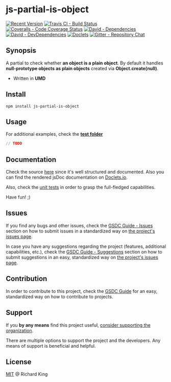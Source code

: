 # js-partial-is-object

[![Recent Version][npm-badge]][npm-url]
[![Travis CI - Build Status][travis-badge]][travis-url]
[![Coveralls - Code Coverage Status][cov-badge]][cov-url]
[![David - Dependencies][dep-badge]][dep-url]
[![David - DevDependencies][dev-dep-badge]][dev-dep-url]
[![Doclets][doclets-badge]][doclets-url]
[![Gitter - Repository Chat][chat-badge]][chat-url]

## Synopsis

A partial to check whether **an object is a plain object**.
By default it handles **null-prototype objects as plain objects** created via **Object.create(null)**.

- Written in **UMD**

## Install

```
npm install js-partial-is-object
```

## Usage

For additional examples,
check the **[test folder](https://github.com/jsopenstd/js-partial-is-object/tree/master/tests)**

```javascript
// TODO
```

## Documentation

Check the source 
[here](https://github.com/jsopenstd/js-partial-is-object/blob/master/src/js-partial-is-object.js)
since it's well structured and documented. Also you can find the rendered jsDoc documentation on 
[Doclets.io](https://doclets.io/jsopenstd/js-partial-is-object/master). 

Also, check the [unit tests](https://github.com/jsopenstd/js-partial-is-object/blob/master/tests/tests.js) 
in order to grasp the full-fledged capabilities.

Have fun! ;)

## Issues

If you find any bugs and other issues, check the
[GSDC Guide - Issues](https://github.com/openstd/general-software-development-contribution-guide#issues)
section on how to submit issues in a standardized way on
[the project's issues page](https://github.com/jsopenstd/js-partial-is-object/issues).

In case you have any suggestions regarding the project (features, additional capabilities, etc.), check the
[GSDC Guide - Suggestions](https://github.com/openstd/general-software-development-contribution-guide#suggestions)
section on how to submit suggestions in an easy, standardized way on
[the project's issues page](https://github.com/jsopenstd/js-partial-is-object/issues).

## Contribution

In order to contribute to this project, check the
[GSDC Guide](https://github.com/openstd/general-software-development-contribution-guide)
for an easy, standardized way on how to contribute to projects.

## Support

If you **by any means** find this project useful,
[consider supporting the organization](https://github.com/jsopenstd/jsopenstd/blob/master/support.md).

There are multiple options to support the project and the developers.
Any means of support is beneficial and helpful.

## License

[MIT](license.md) @ Richard King

[npm-badge]:     https://img.shields.io/npm/v/js-partial-is-object.svg
[npm-url]:       https://www.npmjs.com/package/js-partial-is-object

[travis-badge]:  https://travis-ci.org/jsopenstd/js-partial-is-object.svg?branch=master
[travis-url]:    https://travis-ci.org/jsopenstd/js-partial-is-object

[cov-badge]:     https://coveralls.io/repos/github/jsopenstd/js-partial-is-object/badge.svg?branch=master
[cov-url]:       https://coveralls.io/github/jsopenstd/js-partial-is-object

[dep-badge]:     https://david-dm.org/jsopenstd/js-partial-is-object.svg
[dep-url]:       https://david-dm.org/jsopenstd/js-partial-is-object

[dev-dep-badge]: https://david-dm.org/jsopenstd/js-partial-is-object/dev-status.svg
[dev-dep-url]:   https://david-dm.org/jsopenstd/js-partial-is-object#info=devDependencies

[doclets-badge]: https://img.shields.io/badge/style-on_doclets-brightgreen.svg?style=flat-square&label=docs
[doclets-url]:   https://doclets.io/jsopenstd/js-partial-is-object/master   

[chat-badge]:    https://badges.gitter.im/jsopenstd/js-partial-is-object.svg
[chat-url]:      https://gitter.im/jsopenstd/js-partial-is-object?utm_source=badge&utm_medium=badge&utm_campaign=pr-badge

[partial-link]:  https://github.com/jsopenstd/jsopenstd/blob/master/readme.md#partial 
[umd-link]:      https://github.com/jsopenstd/jsopenstd/blob/master/readme.md#umd
